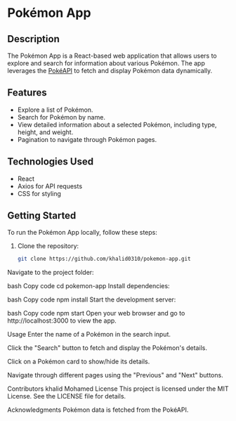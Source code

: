 # Pokémon App

## Description

The Pokémon App is a React-based web application that allows users to explore and search for information about various Pokémon. The app leverages the [PokéAPI](https://pokeapi.co/) to fetch and display Pokémon data dynamically.

## Features

- Explore a list of Pokémon.
- Search for Pokémon by name.
- View detailed information about a selected Pokémon, including type, height, and weight.
- Pagination to navigate through Pokémon pages.

## Technologies Used

- React
- Axios for API requests
- CSS for styling

## Getting Started

To run the Pokémon App locally, follow these steps:

1. Clone the repository:

   ```bash
   git clone https://github.com/khalid0310/pokemon-app.git
Navigate to the project folder:

bash
Copy code
cd pokemon-app
Install dependencies:

bash
Copy code
npm install
Start the development server:

bash
Copy code
npm start
Open your web browser and go to http://localhost:3000 to view the app.

Usage
Enter the name of a Pokémon in the search input.

Click the "Search" button to fetch and display the Pokémon's details.

Click on a Pokémon card to show/hide its details.

Navigate through different pages using the "Previous" and "Next" buttons.

Contributors
khalid Mohamed
License
This project is licensed under the MIT License. See the LICENSE file for details.

Acknowledgments
Pokémon data is fetched from the PokéAPI.